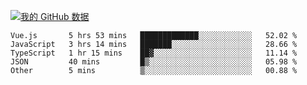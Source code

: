 [![我的 GitHub 数据](https://github-readme-stats.vercel.app/api?username=unbrain&?theme=dark)]()

<!--START_SECTION:waka-->
```text
Vue.js       5 hrs 53 mins   █████████████░░░░░░░░░░░░   52.02 % 
JavaScript   3 hrs 14 mins   ███████░░░░░░░░░░░░░░░░░░   28.66 % 
TypeScript   1 hr 15 mins    ██▓░░░░░░░░░░░░░░░░░░░░░░   11.14 % 
JSON         40 mins         █▒░░░░░░░░░░░░░░░░░░░░░░░   05.98 % 
Other        5 mins          ▒░░░░░░░░░░░░░░░░░░░░░░░░   00.88 % 
```
<!--END_SECTION:waka-->
